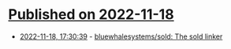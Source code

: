 # [Published on 2022-11-18](index.md)

* [2022-11-18, 17:30:39](https://lobste.rs/s/dbr6fc/bluewhalesystems_sold_sold_linker) - [bluewhalesystems/sold: The sold linker](https://github.com/bluewhalesystems/sold)
